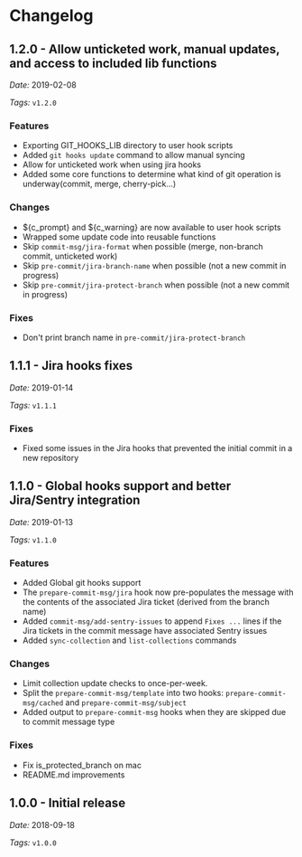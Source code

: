 # Changelog

## 1.2.0 - Allow unticketed work, manual updates, and access to included lib functions
*Date:* 2019-02-08

*Tags:*  `v1.2.0`

### Features
- Exporting GIT_HOOKS_LIB directory to user hook scripts
- Added `git hooks update` command to allow manual syncing
- Allow for unticketed work when using jira hooks
- Added some core functions to determine what kind of git operation is underway(commit, merge, cherry-pick...)

### Changes
- ${c_prompt} and ${c_warning} are now available to user hook scripts
- Wrapped some update code into reusable functions
- Skip `commit-msg/jira-format` when possible (merge, non-branch commit, unticketed work)
- Skip `pre-commit/jira-branch-name` when possible (not a new commit in progress)
- Skip `pre-commit/jira-protect-branch` when possible (not a new commit in progress)

### Fixes
- Don't print branch name in `pre-commit/jira-protect-branch`

## 1.1.1 - Jira hooks fixes
*Date:* 2019-01-14

*Tags:*  `v1.1.1`

### Fixes
- Fixed some issues in the Jira hooks that prevented the initial commit in a new repository

## 1.1.0 - Global hooks support and better Jira/Sentry integration
*Date:* 2019-01-13

*Tags:*  `v1.1.0`

### Features
- Added Global git hooks support
- The `prepare-commit-msg/jira` hook now pre-populates the message with the contents of the associated Jira ticket (derived from the branch name)
- Added `commit-msg/add-sentry-issues` to append `Fixes ...` lines if the Jira tickets in the commit message have associated Sentry issues
- Added `sync-collection` and `list-collections` commands

### Changes
- Limit collection update checks to once-per-week.
- Split the `prepare-commit-msg/template` into two hooks: `prepare-commit-msg/cached` and `prepare-commit-msg/subject`
- Added output to `prepare-commit-msg` hooks when they are skipped due to commit message type

### Fixes
- Fix is_protected_branch on mac
- README.md improvements

## 1.0.0 - Initial release
*Date:* 2018-09-18

*Tags:* `v1.0.0`
